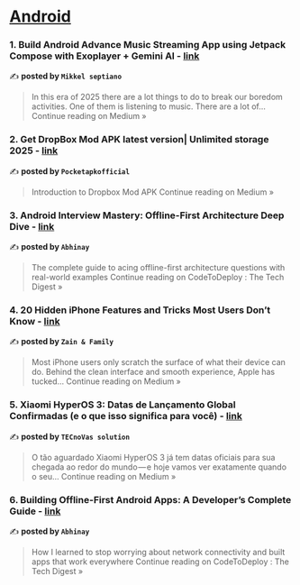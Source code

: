 
<h1><a href=https://medium.com/tag/android/recommended target="_blank" rel="noopener noreferrer">Android</a></h1>
<h3>1. Build Android Advance Music Streaming App using Jetpack Compose with Exoplayer + Gemini AI - <a href="https://mikkelofficial7.medium.com/build-android-advance-music-streaming-app-using-jetpack-compose-with-exoplayer-gemini-ai-98aac2c07757?source=rss------android-5" target="_blank" rel="noopener noreferrer">link</a></h3>

✍️ **posted by `Mikkel septiano`**

<blockquote>In this era of 2025 there are a lot things to do to break our boredom activities. One of them is listening to music. There are a lot of…
Continue reading on Medium »</blockquote>

<h3>2. Get DropBox Mod APK latest version| Unlimited storage 2025 - <a href="https://medium.com/@pocketapkofficial/get-dropbox-mod-apk-latest-version-unlimited-storage-2025-067c95e1fc58?source=rss------android-5" target="_blank" rel="noopener noreferrer">link</a></h3>

✍️ **posted by `Pocketapkofficial`**

<blockquote>Introduction to Dropbox Mod APK
Continue reading on Medium »</blockquote>

<h3>3. Android Interview Mastery: Offline-First Architecture Deep Dive - <a href="https://medium.com/codetodeploy/android-interview-mastery-offline-first-architecture-deep-dive-5dca408693d2?source=rss------android-5" target="_blank" rel="noopener noreferrer">link</a></h3>

✍️ **posted by `Abhinay`**

<blockquote>The complete guide to acing offline-first architecture questions with real-world examples
Continue reading on CodeToDeploy : The Tech Digest »</blockquote>

<h3>4. 20 Hidden iPhone Features and Tricks Most Users Don’t Know - <a href="https://medium.com/@pbsolv.net/20-hidden-iphone-features-and-tricks-most-users-dont-know-108aba985a8c?source=rss------android-5" target="_blank" rel="noopener noreferrer">link</a></h3>

✍️ **posted by `Zain & Family`**

<blockquote>Most iPhone users only scratch the surface of what their device can do. Behind the clean interface and smooth experience, Apple has tucked…
Continue reading on Medium »</blockquote>

<h3>5. Xiaomi HyperOS 3: Datas de Lançamento Global Confirmadas (e o que isso significa para você) - <a href="https://medium.com/@techhnovas/xiaomi-hyperos-3-datas-de-lan%C3%A7amento-global-confirmadas-e-o-que-isso-significa-para-voc%C3%AA-e36be5e7042f?source=rss------android-5" target="_blank" rel="noopener noreferrer">link</a></h3>

✍️ **posted by `TECnoVas solution`**

<blockquote>O tão aguardado Xiaomi HyperOS 3 já tem datas oficiais para sua chegada ao redor do mundo — e hoje vamos ver exatamente quando o seu…
Continue reading on Medium »</blockquote>

<h3>6. Building Offline-First Android Apps: A Developer’s Complete Guide - <a href="https://medium.com/codetodeploy/building-offline-first-android-apps-a-developers-complete-guide-c105d939535b?source=rss------android-5" target="_blank" rel="noopener noreferrer">link</a></h3>

✍️ **posted by `Abhinay`**

<blockquote>How I learned to stop worrying about network connectivity and built apps that work everywhere
Continue reading on CodeToDeploy : The Tech Digest »</blockquote>

